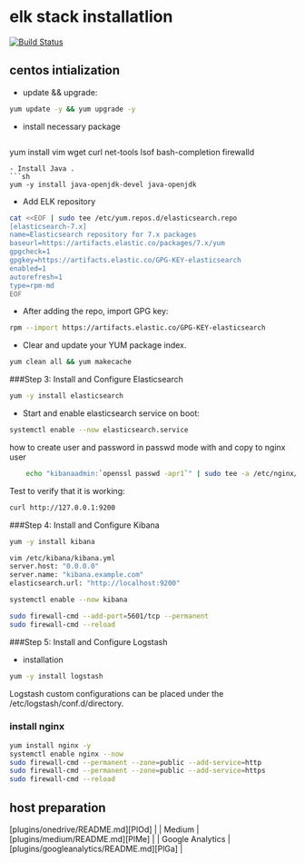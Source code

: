 # elk stack installatlion

[![Build Status](https://travis-ci.org/joemccann/dillinger.svg?branch=master)](https://travis-ci.org/joemccann/dillinger)



## centos intialization
 -  update &&  upgrade:
   ```sh
   yum update -y && yum upgrade -y
   ```
 - install necessary package 
   ```sh
  yum install vim wget curl net-tools lsof bash-completion firewalld
   ```
 - Install Java .
   ```sh
   yum -y install java-openjdk-devel java-openjdk
   ```
 - Add ELK repository
 ```sh
 cat <<EOF | sudo tee /etc/yum.repos.d/elasticsearch.repo
 [elasticsearch-7.x]
 name=Elasticsearch repository for 7.x packages
 baseurl=https://artifacts.elastic.co/packages/7.x/yum
 gpgcheck=1
 gpgkey=https://artifacts.elastic.co/GPG-KEY-elasticsearch
 enabled=1
 autorefresh=1
 type=rpm-md
 EOF
 ```
- After adding the repo, import GPG key:
```sh
rpm --import https://artifacts.elastic.co/GPG-KEY-elasticsearch
```
- Clear and update your YUM package index.
```sh
yum clean all && yum makecache
```
###Step 3: Install and Configure Elasticsearch
```sh
yum -y install elasticsearch
```
- Start and enable elasticsearch service on boot:
```sh
systemctl enable --now elasticsearch.service 
```


how to create user and password in passwd mode with and copy to nginx user
```sh
    echo "kibanaadmin:`openssl passwd -apr1`" | sudo tee -a /etc/nginx/htpasswd.users
```
Test to verify that it is working:
```sh
curl http://127.0.0.1:9200
```
###Step 4: Install and Configure Kibana
```sh
yum -y install kibana
```
```sh
vim /etc/kibana/kibana.yml
server.host: "0.0.0.0"
server.name: "kibana.example.com"
elasticsearch.url: "http://localhost:9200"
```

```sh
systemctl enable --now kibana
```
```sh
sudo firewall-cmd --add-port=5601/tcp --permanent
sudo firewall-cmd --reload
```

###Step 5: Install and Configure Logstash
- installation
```sh
yum -y install logstash
```
Logstash custom configurations can be placed under the /etc/logstash/conf.d/directory.
### install nginx
```sh
yum install nginx -y 
systemctl enable nginx --now
sudo firewall-cmd --permanent --zone=public --add-service=http 
sudo firewall-cmd --permanent --zone=public --add-service=https
sudo firewall-cmd --reload
```

## host preparation
[plugins/onedrive/README.md][PlOd] |
| Medium | [plugins/medium/README.md][PlMe] |
| Google Analytics | [plugins/googleanalytics/README.md][PlGa] |

